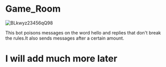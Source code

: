 # Game_Room

![BLkwyz23456qQ98](https://user-images.githubusercontent.com/128980327/236634289-c88c1b9f-617d-4f73-be90-ad7e610bc815.jpg)

This bot poisons messages on the word hello and replies that don't break the rules.It also sends messages after a certain amount.


# I will add much more later
